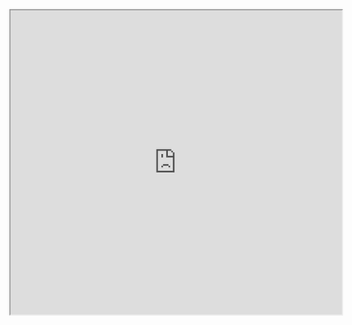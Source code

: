 
<div style="text-align: center;"><iframe width="600" height="550" src="https://www.youtube.com/embed/QFph0sJodsY?rel=0"  ></iframe></div>
